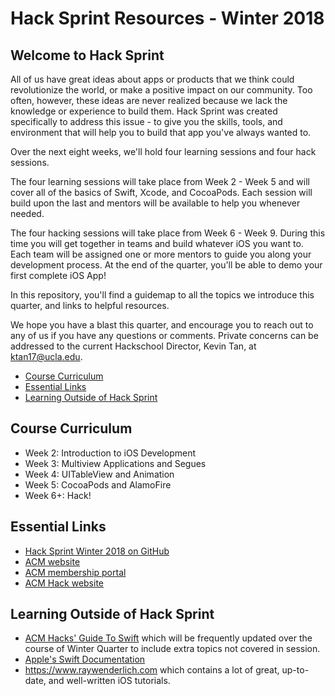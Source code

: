 # Hack Sprint Resources - Winter 2018

## Welcome to Hack Sprint

All of us have great ideas about apps or products that we think could revolutionize the world, or make a positive impact on our community. Too often, however, these ideas are never realized because we lack the knowledge or experience to build them. Hack Sprint was created specifically to address this issue - to give you the skills, tools, and environment that will help you to build that app you've always wanted to. 

Over the next eight weeks, we'll hold four learning sessions and four hack sessions. 

The four learning sessions will take place from Week 2 - Week 5 and will cover all of the basics of Swift, Xcode, and CocoaPods. Each session will build upon the last and mentors will be available to help you whenever needed.

The four hacking sessions will take place from Week 6 - Week 9. During this time you will get together in teams and build whatever iOS you want to. Each team will be assigned one or more mentors to guide you along your development process. At the end of the quarter, you'll be able to demo your first complete iOS App!

In this repository, you'll find a guidemap to all the topics we introduce this quarter, and links to helpful resources.

We hope you have a blast this quarter, and encourage you to reach out to any of us if you have any questions or comments. Private concerns can be addressed to the current Hackschool Director, Kevin Tan, at ktan17@ucla.edu.

- <a href="#cc">Course Curriculum</a>
- <a href="#el">Essential Links</a>
- <a href="#learning">Learning Outside of Hack Sprint</a>

## <a id="cc">Course Curriculum</a>

- Week 2: Introduction to iOS Development
- Week 3: Multiview Applications and Segues
- Week 4: UITableView and Animation
- Week 5: CocoaPods and AlamoFire
- Week 6+: Hack!

## <a id="el">Essential Links</a>

- [Hack Sprint Winter 2018 on GitHub](https://github.com/acm-hacksprint-w18)
- [ACM website](http://www.uclaacm.com/)
- [ACM membership portal](https://members.uclaacm.com/login)
- [ACM Hack website](http://hackucla.com/)

## <a id="learning">Learning Outside of Hack Sprint</a>

- [ACM Hacks' Guide To Swift](https://github.com/acm-hacksprint-w18/Resources/blob/master/Hack%20Sprint%20-%20Guide%20to%20Swift.md) which will be frequently updated over the course of Winter Quarter to include extra topics not covered in session.
-  [Apple's Swift Documentation](https://developer.apple.com/library/content/documentation/Swift/Conceptual/Swift_Programming_Language/index.html#//apple_ref/doc/uid/TP40014097-CH3-ID0)
- https://www.raywenderlich.com which contains a lot of great, up-to-date, and well-written iOS tutorials.